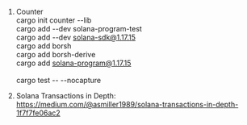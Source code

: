 1. Counter\
cargo init counter --lib\
cargo add --dev solana-program-test\
cargo add --dev solana-sdk@1.17.15\
cargo add borsh\
cargo add borsh-derive\
cargo add solana-program@1.17.15\
\
cargo test -- --nocapture

2. Solana Transactions in Depth:\
https://medium.com/@asmiller1989/solana-transactions-in-depth-1f7f7fe06ac2
